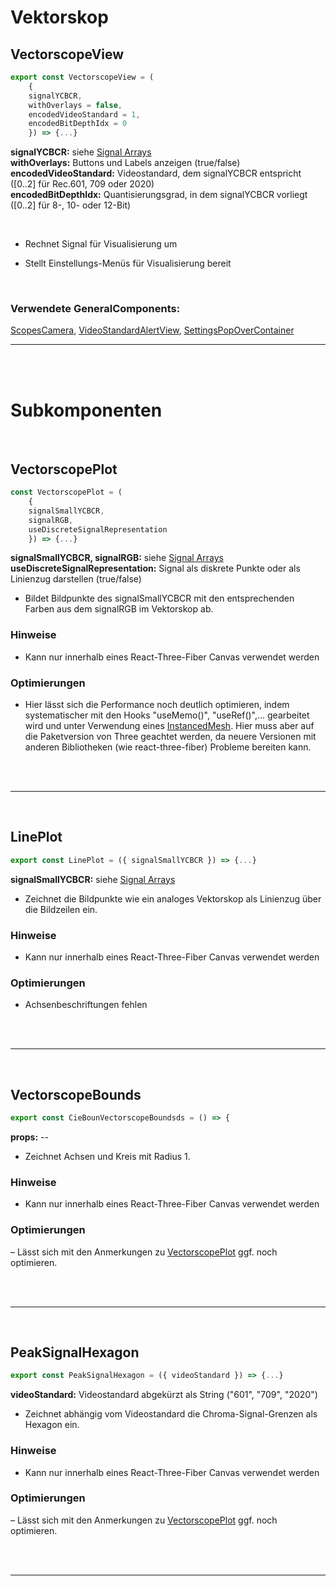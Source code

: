 # Vektorskop


## VectorscopeView
```JavaScript
export const VectorscopeView = (
    {
    signalYCBCR,
    withOverlays = false,
    encodedVideoStandard = 1,
    encodedBitDepthIdx = 0
    }) => {...}
```
**signalYCBCR:**   siehe [Signal Arrays](../SignalArrays) </br>
**withOverlays:**  Buttons und Labels anzeigen (true/false) </br>
**encodedVideoStandard:**  Videostandard, dem signalYCBCR entspricht ([0..2] für Rec.601, 709 oder 2020) </br>
**encodedBitDepthIdx:** Quantisierungsgrad, in dem signalYCBCR vorliegt ([0..2] für 8-, 10- oder 12-Bit) </br>

</br>

- Rechnet Signal für Visualisierung um

- Stellt Einstellungs-Menüs für Visualisierung bereit

</br>

### Verwendete GeneralComponents:
[ScopesCamera](./SmallGeneralComponents.md#ScopesCamera),
[VideoStandardAlertView](./SmallGeneralComponents.md#VideoStandardAlertView),
[SettingsPopOverContainer](./Settings.md)

---

</br></br>

# Subkomponenten

</br>

## VectorscopePlot

```JavaScript
const VectorscopePlot = (
    {
    signalSmallYCBCR,
    signalRGB,
    useDiscreteSignalRepresentation
    }) => {...}
```


**signalSmallYCBCR, signalRGB:**   siehe [Signal Arrays](../SignalArrays) </br>
**useDiscreteSignalRepresentation:**  Signal als diskrete Punkte oder als Linienzug darstellen (true/false)

- Bildet Bildpunkte des signalSmallYCBCR mit den entsprechenden Farben aus dem signalRGB im Vektorskop ab.

### Hinweise

- Kann nur innerhalb eines React-Three-Fiber Canvas verwendet werden

### Optimierungen

- Hier lässt sich die Performance noch deutlich optimieren, indem systematischer mit den Hooks "useMemo()", "useRef()",... gearbeitet wird und unter Verwendung eines [InstancedMesh](https://threejs.org/docs/#api/en/objects/InstancedMesh). Hier muss aber auf die Paketversion von Three geachtet werden, da neuere Versionen mit anderen Bibliotheken (wie react-three-fiber) Probleme bereiten kann.

</br>
</br>

---
</br>

## LinePlot

```JavaScript
export const LinePlot = ({ signalSmallYCBCR }) => {...}
```

**signalSmallYCBCR:** siehe [Signal Arrays](../SignalArrays)

- Zeichnet die Bildpunkte wie ein analoges Vektorskop als Linienzug über die Bildzeilen ein.

### Hinweise

- Kann nur innerhalb eines React-Three-Fiber Canvas verwendet werden

### Optimierungen

- Achsenbeschriftungen fehlen

</br>
</br>

---
</br>

## VectorscopeBounds

```JavaScript
export const CieBounVectorscopeBoundsds = () => {
```

**props:** --

- Zeichnet Achsen und Kreis mit Radius 1.

### Hinweise

- Kann nur innerhalb eines React-Three-Fiber Canvas verwendet werden

### Optimierungen

– Lässt sich mit den Anmerkungen zu [VectorscopePlot](#vectorscopeplot) ggf. noch optimieren.

</br>
</br>

---
</br>

## PeakSignalHexagon

```JavaScript
export const PeakSignalHexagon = ({ videoStandard }) => {...}
```

**videoStandard:**  Videostandard abgekürzt als String ("601", "709", "2020") </br>

- Zeichnet abhängig vom Videostandard die Chroma-Signal-Grenzen als Hexagon ein.

### Hinweise

- Kann nur innerhalb eines React-Three-Fiber Canvas verwendet werden

### Optimierungen

– Lässt sich mit den Anmerkungen zu [VectorscopePlot](#vectorscopeplot) ggf. noch optimieren.

</br>
</br>

---